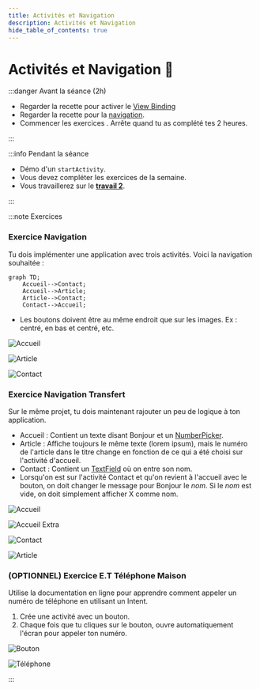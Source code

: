 ```yaml
---
title: Activités et Navigation
description: Activités et Navigation
hide_table_of_contents: true
---
```


# Activités et Navigation 🧭

<Row>

<Column>

:::danger Avant la séance (2h)

- Regarder la recette pour activer le [View Binding](../02-recettes/view-binding.mdx)
- Regarder la recette pour la [navigation](../02-recettes/activite-navigation.mdx).
- Commencer les exercices . Arrête quand tu as complété tes 2 heures.

:::

</Column>

<Column>

:::info Pendant la séance

- Démo d'un `startActivity`.
- Vous devez compléter les exercices de la semaine.
- Vous travaillerez sur le **[travail 2](../tp/tp2)**.

:::

</Column>

</Row>

:::note Exercices

### Exercice Navigation

<Row>

<Column>

Tu dois implémenter une application avec trois activités. Voici la navigation souhaitée :

```mermaid
graph TD;
    Accueil-->Contact;
    Accueil-->Article;
    Article-->Contact;
    Contact-->Accueil;
```

- Les boutons doivent être au même endroit que sur les images. Ex : centré, en bas et centré, etc.

</Column>

<Column>

![Accueil](_6.2-activites/navigation_accueil.png)

</Column>

<Column>

![Article](_6.2-activites/navigation_article.png)

</Column>

<Column>

![Contact](_6.2-activites/navigation_contact.png)

</Column>

</Row>

### Exercice Navigation Transfert

Sur le même projet, tu dois maintenant rajouter un peu de logique à ton application.

- Accueil : Contient un texte disant Bonjour et un [NumberPicker](https://developer.android.com/reference/kotlin/android/widget/NumberPicker).
- Article : Affiche toujours le même texte (lorem ipsum), mais le numéro de l'article dans le titre change en fonction de ce qui a été choisi sur l'activité d'accueil.
- Contact : Contient un [TextField](https://m3.material.io/components/text-fields/overview) où on entre son nom.
- Lorsqu'on est sur l'activité Contact et qu'on revient à l'accueil avec le bouton, on doit changer le message pour Bonjour le _nom_. Si le _nom_ est vide, on doit simplement afficher X comme nom.

<Row>

<Column>

![Accueil](_6.2-activites/navigation_transfert_accueil.png)

</Column>

<Column>

![Accueil Extra](_6.2-activites/navigation_transfert_accueil_extra.png)

</Column>

<Column>

![Contact](_6.2-activites/navigation_transfert_contact.png)

</Column>

<Column>

![Article](_6.2-activites/navigation_transfert_article.png)

</Column>

</Row>

### (OPTIONNEL) Exercice E.T Téléphone Maison

<Row>

<Column>

Utilise la documentation en ligne pour apprendre comment appeler un numéro de téléphone en utilisant un Intent.

1. Crée une activité avec un bouton.
2. Chaque fois que tu cliques sur le bouton, ouvre automatiquement l'écran pour appeler ton numéro.

</Column>

<Column>

![Bouton](_6.2-activites/itty_telephone_maison_bouton.png)

</Column>

<Column>

![Téléphone](_6.2-activites/itty_telephone_maison_telephone.png)

</Column>

</Row>

:::
